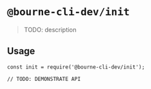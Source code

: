 # `@bourne-cli-dev/init`

> TODO: description

## Usage

```
const init = require('@bourne-cli-dev/init');

// TODO: DEMONSTRATE API
```
